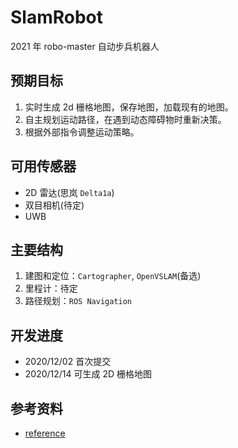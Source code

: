 # SlamRobot
2021 年 robo-master 自动步兵机器人

## 预期目标
1. 实时生成 2d 栅格地图，保存地图，加载现有的地图。
2. 自主规划运动路径，在遇到动态障碍物时重新决策。
3. 根据外部指令调整运动策略。

## 可用传感器
- 2D 雷达(思岚 `Delta1a`)
- 双目相机(待定)
- UWB

## 主要结构
1. 建图和定位：`Cartographer`, `OpenVSLAM`(备选)
2. 里程计：待定
3. 路径规划：`ROS Navigation`

## 开发进度
- 2020/12/02 首次提交
- 2020/12/14 可生成 2D 栅格地图

## 参考资料
- [reference](./reference.md)
